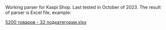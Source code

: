 Working parser for Kaspi Shop. Last tested in October of 2023.
The result of parser is Excel file, example:

[5200 товаров - 32 подкатегории.xlsx](https://github.com/OPELsinus/kaspi-shop-parser/files/14433517/5200.-.32.xlsx)

